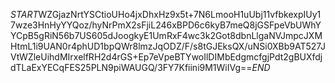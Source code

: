 $START$WZGjazNrtYSCtioUHo4jxDhxHz9x5t+7N6LmooH1uUbj11vfbkexpIUy17wze3HnHyYYQoz/hyNrPmX2sFjiL246xBPD6c6kyB7meQ8jGSFpeVbUWhYYCpB5gRiN56b7US605dJoogkyE1UmRxF4wc3k2Got8dbnLlgaNVJmpcJXMHtmL1i9UAN0r4phUD1bpQWr8lmzJqODZ/F/s8tGJEksQX/uNSi0XBb9AT527JVtWZleUihdMIrxelfRH2d4rGS+Ep7eVpeBTYwoIlDIMbEdgmcfgjPdt2gBUXfdjdTLaExYECqFES25PLN9piWAUGQ/3FY7Kfiini9M1WiIVg==$END$
